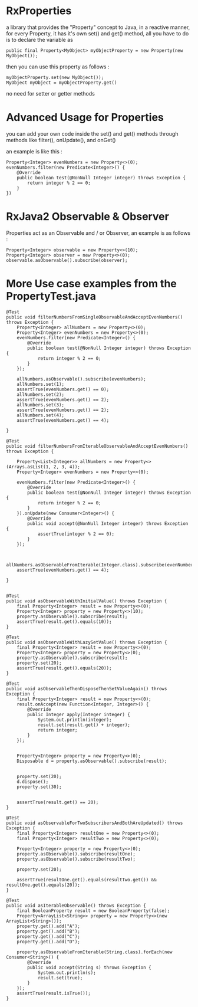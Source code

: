 # RxProperties
a library that provides the "Property" concept to Java, in a reactive manner, for every Property, it has it's own set() and get() method, all you have to do is to declare the variable as 

    public final Property<MyObject> myObjectProperty = new Property(new MyObject());
    
then you can use this property as follows :

    myObjectProperty.set(new MyObject());
    MyObject myObject = myObjectProperty.get()

no need for setter or getter methods

# Advanced Usage for Properties

you can add your own code inside the set() and get() methods through methods like filter(), onUpdate(), and onGet()

an example is like this :

    Property<Integer> evenNumbers = new Property<>(0);
    evenNumbers.filter(new Predicate<Integer>() {
        @Override
        public boolean test(@NonNull Integer integer) throws Exception {
            return integer % 2 == 0;
        }
    })


# RxJava2 Observable & Observer 

Properties act as an Observable and / or Observer, an example is as follows :

    Property<Integer> observable = new Property<>(10);
    Property<Integer> observer = new Property<>(0);    
    observable.asObservable().subscribe(observer);
    
    
# More Use case examples from the PropertyTest.java

    
    @Test
    public void filterNumbersFromSingleObservableAndAcceptEvenNumbers() throws Exception {
        Property<Integer> allNumbers = new Property<>(0);
        Property<Integer> evenNumbers = new Property<>(0);
        evenNumbers.filter(new Predicate<Integer>() {
            @Override
            public boolean test(@NonNull Integer integer) throws Exception {
                return integer % 2 == 0;
            }
        });

        allNumbers.asObservable().subscribe(evenNumbers);
        allNumbers.set(1);
        assertTrue(evenNumbers.get() == 0);
        allNumbers.set(2);
        assertTrue(evenNumbers.get() == 2);
        allNumbers.set(3);
        assertTrue(evenNumbers.get() == 2);
        allNumbers.set(4);
        assertTrue(evenNumbers.get() == 4);

    }

    @Test
    public void filterNumbersFromIterableObservableAndAcceptEvenNumbers() throws Exception {

        Property<List<Integer>> allNumbers = new Property<>(Arrays.asList(1, 2, 3, 4));
        Property<Integer> evenNumbers = new Property<>(0);

        evenNumbers.filter(new Predicate<Integer>() {
            @Override
            public boolean test(@NonNull Integer integer) throws Exception {
                return integer % 2 == 0;
            }
        }).onUpdate(new Consumer<Integer>() {
            @Override
            public void accept(@NonNull Integer integer) throws Exception {
                assertTrue(integer % 2 == 0);
            }
        });


        allNumbers.asObservableFromIterable(Integer.class).subscribe(evenNumbers);
        assertTrue(evenNumbers.get() == 4);

    }


    @Test
    public void asObservableWithInitialValue() throws Exception {
        final Property<Integer> result = new Property<>(0);
        Property<Integer> property = new Property<>(10);
        property.asObservable().subscribe(result);
        assertTrue(result.get().equals(10));
    }

    @Test
    public void asObservableWithLazySetValue() throws Exception {
        final Property<Integer> result = new Property<>(0);
        Property<Integer> property = new Property<>(0);
        property.asObservable().subscribe(result);
        property.set(20);
        assertTrue(result.get().equals(20));
    }

    @Test
    public void asObservableThenDisposeThenSetValueAgain() throws Exception {
        final Property<Integer> result = new Property<>(0);
        result.onAccept(new Function<Integer, Integer>() {
            @Override
            public Integer apply(Integer integer) {
                System.out.println(integer);
                result.set(result.get() + integer);
                return integer;
            }
        });


        Property<Integer> property = new Property<>(0);
        Disposable d = property.asObservable().subscribe(result);


        property.set(20);
        d.dispose();
        property.set(30);


        assertTrue(result.get() == 20);
    }

    @Test
    public void asObservableForTwoSubscribersAndBothAreUpdated() throws Exception {
        final Property<Integer> resultOne = new Property<>(0);
        final Property<Integer> resultTwo = new Property<>(0);

        Property<Integer> property = new Property<>(0);
        property.asObservable().subscribe(resultOne);
        property.asObservable().subscribe(resultTwo);

        property.set(20);

        assertTrue(resultOne.get().equals(resultTwo.get()) && resultOne.get().equals(20));
    }

    @Test
    public void asIterableObservable() throws Exception {
        final BooleanProperty result = new BooleanProperty(false);
        Property<ArrayList<String>> property = new Property<>(new ArrayList<String>());
        property.get().add("A");
        property.get().add("B");
        property.get().add("C");
        property.get().add("D");

        property.asObservableFromIterable(String.class).forEach(new Consumer<String>() {
            @Override
            public void accept(String s) throws Exception {
                System.out.println(s);
                result.set(true);
            }
        });
        assertTrue(result.isTrue());
    }

